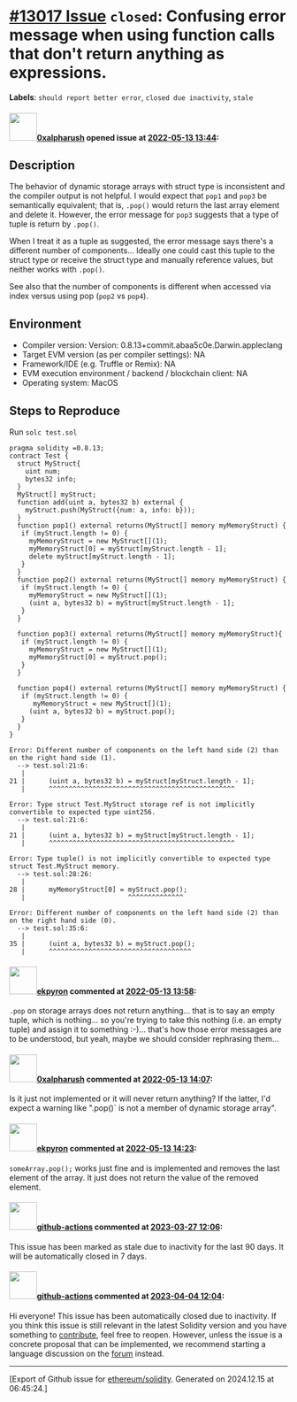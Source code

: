 # [\#13017 Issue](https://github.com/ethereum/solidity/issues/13017) `closed`: Confusing error message when using function calls that don't return anything as expressions.
**Labels**: `should report better error`, `closed due inactivity`, `stale`


#### <img src="https://avatars.githubusercontent.com/u/87383155?u=92ab2406e2f45ff6a5191160c0e26976abe035b7&v=4" width="50">[0xalpharush](https://github.com/0xalpharush) opened issue at [2022-05-13 13:44](https://github.com/ethereum/solidity/issues/13017):

## Description

The behavior of dynamic storage arrays with struct type is inconsistent and the compiler output is not helpful. I would expect that `pop1` and `pop3` be semantically equivalent; that is, `.pop()` would return the last array element and delete it. However, the error message for `pop3` suggests that a type of tuple is return by `.pop()`. 

When I treat it as a tuple as suggested, the error message says there's a different number of components... Ideally one could cast this tuple to the struct type or receive the struct type and manually reference values, but neither works with `.pop()`. 

See also that the number of components is different when accessed via index versus using pop (`pop2` vs `pop4`).

## Environment

- Compiler version: Version: 0.8.13+commit.abaa5c0e.Darwin.appleclang
- Target EVM version (as per compiler settings): NA
- Framework/IDE (e.g. Truffle or Remix): NA
- EVM execution environment / backend / blockchain client:  NA
- Operating system: MacOS

## Steps to Reproduce
Run `solc test.sol`

```solidity
pragma solidity =0.8.13;
contract Test {
  struct MyStruct{
    uint num;
    bytes32 info;
  }
  MyStruct[] myStruct;
  function add(uint a, bytes32 b) external {
    myStruct.push(MyStruct({num: a, info: b}));
  }
  function pop1() external returns(MyStruct[] memory myMemoryStruct) {
   if (myStruct.length != 0) {
     myMemoryStruct = new MyStruct[](1);
     myMemoryStruct[0] = myStruct[myStruct.length - 1];
     delete myStruct[myStruct.length - 1];
   }
  }
  function pop2() external returns(MyStruct[] memory myMemoryStruct) {
   if (myStruct.length != 0) {
     myMemoryStruct = new MyStruct[](1);
     (uint a, bytes32 b) = myStruct[myStruct.length - 1];
   }
  }

  function pop3() external returns(MyStruct[] memory myMemoryStruct){
   if (myStruct.length != 0) {
     myMemoryStruct = new MyStruct[](1);
     myMemoryStruct[0] = myStruct.pop();
   }
  }

  function pop4() external returns(MyStruct[] memory myMemoryStruct) {
   if (myStruct.length != 0) {
      myMemoryStruct = new MyStruct[](1);
     (uint a, bytes32 b) = myStruct.pop();
   }
  }
}

```
```
Error: Different number of components on the left hand side (2) than on the right hand side (1).
  --> test.sol:21:6:
   |
21 |      (uint a, bytes32 b) = myStruct[myStruct.length - 1];
   |      ^^^^^^^^^^^^^^^^^^^^^^^^^^^^^^^^^^^^^^^^^^^^^^^

Error: Type struct Test.MyStruct storage ref is not implicitly convertible to expected type uint256.
  --> test.sol:21:6:
   |
21 |      (uint a, bytes32 b) = myStruct[myStruct.length - 1];
   |      ^^^^^^^^^^^^^^^^^^^^^^^^^^^^^^^^^^^^^^^^^^^^^^^

Error: Type tuple() is not implicitly convertible to expected type struct Test.MyStruct memory.
  --> test.sol:28:26:
   |
28 |      myMemoryStruct[0] = myStruct.pop();
   |                          ^^^^^^^^^^^^^^

Error: Different number of components on the left hand side (2) than on the right hand side (0).
  --> test.sol:35:6:
   |
35 |      (uint a, bytes32 b) = myStruct.pop();
   |      ^^^^^^^^^^^^^^^^^^^^^^^^^^^^^^^^^^^^
```

#### <img src="https://avatars.githubusercontent.com/u/1347491?v=4" width="50">[ekpyron](https://github.com/ekpyron) commented at [2022-05-13 13:58](https://github.com/ethereum/solidity/issues/13017#issuecomment-1126086811):

``.pop`` on storage arrays does not return anything... that is to say an empty tuple, which is nothing... so you're trying to take this nothing (i.e. an empty tuple) and assign it to something :-)... that's how those error messages are to be understood, but yeah, maybe we should consider rephrasing them...

#### <img src="https://avatars.githubusercontent.com/u/87383155?u=92ab2406e2f45ff6a5191160c0e26976abe035b7&v=4" width="50">[0xalpharush](https://github.com/0xalpharush) commented at [2022-05-13 14:07](https://github.com/ethereum/solidity/issues/13017#issuecomment-1126095805):

Is it just not implemented or it will never return anything? If the latter, I'd expect a warning like ".pop()` is not a member of dynamic storage array".

#### <img src="https://avatars.githubusercontent.com/u/1347491?v=4" width="50">[ekpyron](https://github.com/ekpyron) commented at [2022-05-13 14:23](https://github.com/ethereum/solidity/issues/13017#issuecomment-1126116726):

``someArray.pop();`` works just fine and is implemented and removes the last element of the array.
It just does not return the value of the removed element.

#### <img src="https://avatars.githubusercontent.com/in/15368?v=4" width="50">[github-actions](https://github.com/apps/github-actions) commented at [2023-03-27 12:06](https://github.com/ethereum/solidity/issues/13017#issuecomment-1485027233):

This issue has been marked as stale due to inactivity for the last 90 days.
It will be automatically closed in 7 days.

#### <img src="https://avatars.githubusercontent.com/in/15368?v=4" width="50">[github-actions](https://github.com/apps/github-actions) commented at [2023-04-04 12:04](https://github.com/ethereum/solidity/issues/13017#issuecomment-1495856140):

Hi everyone! This issue has been automatically closed due to inactivity.
If you think this issue is still relevant in the latest Solidity version and you have something to [contribute](https://docs.soliditylang.org/en/latest/contributing.html), feel free to reopen.
However, unless the issue is a concrete proposal that can be implemented, we recommend starting a language discussion on the [forum](https://forum.soliditylang.org) instead.


-------------------------------------------------------------------------------



[Export of Github issue for [ethereum/solidity](https://github.com/ethereum/solidity). Generated on 2024.12.15 at 06:45:24.]
